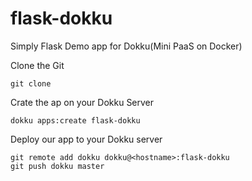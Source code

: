 # flask-dokku
Simply Flask Demo app for Dokku(Mini PaaS on Docker) 

Clone the Git
```
git clone 
```

Crate the ap on your Dokku Server
```
dokku apps:create flask-dokku
```

Deploy our app to your Dokku server
```
git remote add dokku dokku@<hostname>:flask-dokku
git push dokku master
```
